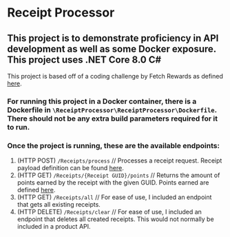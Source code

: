# Receipt Processor
 
## This project is to demonstrate proficiency in API development as well as some Docker exposure. This project uses .NET Core 8.0 C#
This project is based off of a coding challenge by Fetch Rewards as defined [here](https://github.com/fetch-rewards/receipt-processor-challenge).

### For running this project in a Docker container, there is a Dockerfile in `\ReceiptProcessor\ReceiptProcessor\Dockerfile`. There should not be any extra build parameters required for it to run.

### Once the project is running, these are the available endpoints:

1. (HTTP POST) `/Receipts/process` // Processes a receipt request. Receipt payload definition can be found [here](https://github.com/fetch-rewards/receipt-processor-challenge/blob/main/api.yml).
2. (HTTP GET) `/Receipts/{Receipt GUID}/points` // Returns the amount of points earned by the receipt with the given GUID. Points earned are defined [here](https://github.com/fetch-rewards/receipt-processor-challenge?tab=readme-ov-file#rules).
4. (HTTP GET) `/Receipts/all` // For ease of use, I included an endpoint that gets all existing receipts.
3. (HTTP DELETE) `/Receipts/clear` // For ease of use, I included an endpoint that deletes all created receipts. This would not normally be included in a product API.